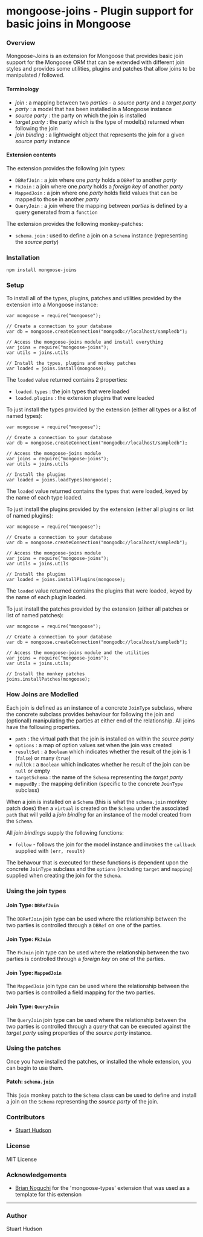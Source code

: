 mongoose-joins - Plugin support for basic joins in Mongoose 
==============

### Overview

Mongoose-Joins is an extension for Mongoose that provides basic join support for the Mongoose ORM that 
can be extended with different join styles and provides some utilities, plugins and patches that allow 
joins to be manipulated / followed.

#### Terminology

- *join* : a mapping between two *parties* - a *source party* and a *target party*
- *party* : a model that has been installed in a Mongoose instance
- *source party* : the party on which the join is installed
- *target party* : the party which is the type of model(s) returned when following the join
- *join binding* : a lightweight object that represents the join for a given *source party* instance

#### Extension contents 

The extension provides the following join types:

- `DBRefJoin` : a join where one *party* holds a `DBRef` to another *party*
- `FkJoin` : a join where one *party* holds a *foreign key* of another *party*
- `MappedJoin` : a join where one *party* holds field values that can be mapped to those in another *party*
- `QueryJoin` : a join where the mapping between *parties* is defined by a query generated from a `function`

The extension provides the following monkey-patches:

- `schema.join` : used to define a join on a `Schema` instance (representing the *source party*)


### Installation
	npm install mongoose-joins

### Setup
To install all of the types, plugins, patches and utilities provided by the extension into a Mongoose 
instance:

	var mongoose = require("mongoose");
	   
	// Create a connection to your database
	var db = mongoose.createConnection("mongodb://localhost/sampledb");
	
	// Access the mongoose-joins module and install everything
	var joins = require("mongoose-joins");
	var utils = joins.utils
	
	// Install the types, plugins and monkey patches
	var loaded = joins.install(mongoose);

The `loaded` value returned contains 2 properties:

- `loaded.types` : the join types that were loaded
- `loaded.plugins` : the extension plugins that were loaded

To just install the types provided by the extension (either all types or a list of named types):

	var mongoose = require("mongoose");
   
	// Create a connection to your database
	var db = mongoose.createConnection("mongodb://localhost/sampledb");

	// Access the mongoose-joins module
	var joins = require("mongoose-joins");
	var utils = joins.utils
	
	// Install the plugins
	var loaded = joins.loadTypes(mongoose);

The `loaded` value returned contains the types that were loaded, keyed by the name of each type 
loaded.

To just install the plugins provided by the extension (either all plugins or list of named plugins):

	var mongoose = require("mongoose");
	   
	// Create a connection to your database
	var db = mongoose.createConnection("mongodb://localhost/sampledb");
	
	// Access the mongoose-joins module
	var joins = require("mongoose-joins");
	var utils = joins.utils
	
	// Install the plugins
	var loaded = joins.installPlugins(mongoose);

The `loaded` value returned contains the plugins that were loaded, keyed by the name of each plugin 
loaded.

To just install the patches provided by the extension (either all patches or list of named patches):

	var mongoose = require("mongoose");
	   
	// Create a connection to your database
	var db = mongoose.createConnection("mongodb://localhost/sampledb");
	
	// Access the mongoose-joins module and the utilities
	var joins = require("mongoose-joins");
	var utils = joins.utils;
	
	// Install the monkey patches
	joins.installPatches(mongoose);

### How Joins are Modelled
Each join is defined as an instance of a concrete `JoinType` subclass, where the concrete subclass provides behaviour
for following the join and (optionall) manipulating the parties at either end of the relationship.  All joins have
the following properties.

- `path` : the virtual path that the join is installed on within the *source party*
- `options` : a map of option values set when the join was created
- `resultSet` : a `Boolean` which indicates whether the result of the join is 1 (`false`) or many (`true`)
- `nullOk` : a `Boolean` which indicates whether he result of the join can be `null` or empty
- `targetSchema` : the name of the `Schema` representing the *target party*
- `mappedBy` : the mapping definition (specific to the concrete `JoinType` subclass)

When a join is installed on a `Schema` (this is what the `schema.join` monkey patch does) then a `virtual` is created
on the `Schema` under the associated `path` that will yeild a *join binding* for an instance of the model created
from the `Schema`.

All *join bindings* supply the following functions:

- `follow` - follows the join for the model instance and invokes the `callback` supplied with `(err, result)`

The behavour that is executed for these functions is dependent upon the concrete `JoinType` subclass and the `options`
(including `target` and `mapping`) supplied when creating the join for the `Schema`.

### Using the join types

#### Join Type: `DBRefJoin`
The `DBRefJoin` join type can be used where the relationship between the two parties is controlled through a `DBRef` on
one of the parties.

#### Join Type: `FkJoin`
The `FkJoin` join type can be used where the relationship between the two parties is controlled through a *foreign key* on
one of the parties.

#### Join Type: `MappedJoin`
The `MappedJoin` join type can be used where the relationship between the two parties is controlled a field mapping for
the two parties.

#### Join Type: `QueryJoin`
The `QueryJoin` join type can be used where the relationship between the two parties is controlled through a *query* that
can be executed against the *target party* using properties of the *source party* instance.

### Using the patches
Once you have installed the patches, or installed the whole extension, you can begin to use them.

#### Patch: `schema.join`
This `join` monkey patch to the `Schema` class can be used to define and install a join on the `Schema` representing the
*source party* of the join.

### Contributors
- [Stuart Hudson](https://github.com/goulash1971)

### License
MIT License

### Acknowledgements
- [Brian Noguchi](https://github.com/bnoguchi) for the 'mongoose-types' extension that was used as a template for this extension

---
### Author
Stuart Hudson		 
